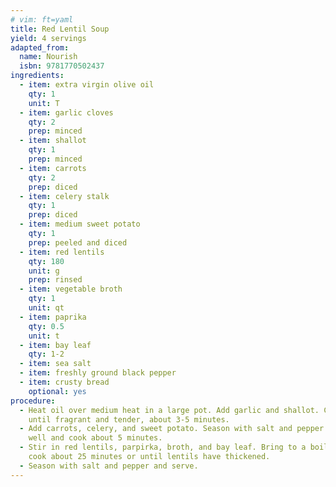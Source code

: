 ```yaml
---
# vim: ft=yaml
title: Red Lentil Soup
yield: 4 servings
adapted_from:
  name: Nourish
  isbn: 9781770502437
ingredients:
  - item: extra virgin olive oil
    qty: 1
    unit: T
  - item: garlic cloves
    qty: 2
    prep: minced
  - item: shallot
    qty: 1
    prep: minced
  - item: carrots
    qty: 2
    prep: diced
  - item: celery stalk
    qty: 1
    prep: diced
  - item: medium sweet potato
    qty: 1
    prep: peeled and diced
  - item: red lentils
    qty: 180
    unit: g
    prep: rinsed
  - item: vegetable broth
    qty: 1
    unit: qt
  - item: paprika
    qty: 0.5
    unit: t
  - item: bay leaf
    qty: 1-2
  - item: sea salt
  - item: freshly ground black pepper
  - item: crusty bread 
    optional: yes
procedure:
  - Heat oil over medium heat in a large pot. Add garlic and shallot. Cook
    until fragrant and tender, about 3-5 minutes.
  - Add carrots, celery, and sweet potato. Season with salt and pepper. Combine
    well and cook about 5 minutes.
  - Stir in red lentils, parpirka, broth, and bay leaf. Bring to a boil. Reduce heat, cover, and let
    cook about 25 minutes or until lentils have thickened.
  - Season with salt and pepper and serve.
---
```

